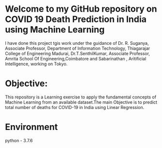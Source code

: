 # Welcome to my GitHub repository on COVID 19 Death Prediction in India using Machine Learning
I have done this project tgis work under the guidance of Dr. R. Suganya, Associate Professor, Department of Information Technology, Thiagarajar College of Engineering Madurai, Dr.T.SenthilKumar, Associate Professor, Amrita School Of Engineering,Coimbatore and Sabarinathan , Aritificial Intelligence, working on Tokyo.
# Objective:
This repository is a Learning exercise to apply the fundamental concepts of Machine Learning from an available dataset.The main Objective is to predict total number of deaths for COVID-19 in India using Linear Regression.
# Environment
 python - 3.7.6
 
